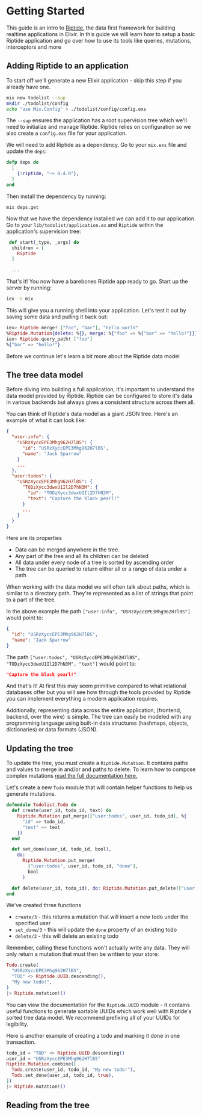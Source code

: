 # Getting Started

This guide is an intro to [Riptide](Riptide.html), the data first framework for building realtime applications in Elixir. In this guide we will learn how to setup a basic Riptide application and go over how to use its tools like queries, mutations, interceptors and more

## Adding Riptide to an application

To start off we'll generate a new Elixir application - skip this step if you already have one.

```bash
mix new todolist --sup
mkdir ./todolist/config
echo "use Mix.Config" > ./todolist/config/config.exs
```

The `--sup` ensures the application has a root supervision tree which we'll need to initialize and manage Riptide. Riptide relies on configuration so we also create a `config.exs` file for your application.

We will need to add Riptide as a dependency. Go to your `mix.exs` file and update the `deps`:

```elixir
defp deps do
  [
    {:riptide, "~> 0.4.0"},
  ]
end
```

Then install the dependency by running:

```
mix deps.get
```

Now that we have the dependency installed we can add it to our application. Go to your `lib/todolist/application.ex` and `Riptide` within the application's supervision tree:

```elixir
 def start(_type, _args) do
  children = [
    Riptide
  ]

  ...
```

That's it! You now have a barebones Riptide app ready to go. Start up the server by running:

```bash
iex -S mix
```

This will give you a running shell into your application. Let's test it out by saving some data and pulling it back out:

```elixir
iex> Riptide.merge! ["foo", "bar"], "hello world"
%Riptide.Mutation{delete: %{}, merge: %{"foo" => %{"bar" => "hello!"}}}
iex> Riptide.query_path! ["foo"]
%{"bar" => "hello!"}
```

Before we continue let's learn a bit more about the Riptide data model

## The tree data model

Before diving into building a full application, it's important to understand the data model provided by Riptide. Riptide can be configured to store it's data in various backends but always gives a consistent structure across them all.

You can think of Riptide's data model as a giant JSON tree. Here's an example of what it can look like:

```json
{
  "user:info": {
    "USRzXyccEPE3Mhg962H7lBS": {
      "id": "USRzXyccEPE3Mhg962H7lBS",
      "name": "Jack Sparrow"
    }
    ...
  },
  "user:todos": {
    "USRzXyccEPE3Mhg962H7lBS": {
      "TODzXycc3dwxU1Il2D7hN3M": {
        "id": "TODzXycc3dwxU1Il2D7hN3M",
        "text": "Capture the black pearl!"
      }
      ...
    }
  }
}
```

Here are its properties

- Data can be merged anywhere in the tree.
- Any part of the tree and all its children can be deleted
- All data under every node of a tree is sorted by ascending order
- The tree can be queried to return either all or a range of data under a path

When working with the data model we will often talk about paths, which is similar to a directory path. They're represented as a list of strings that point to a part of the tree.

In the above example the path `["user:info", "USRzXyccEPE3Mhg962H7lBS"]` would point to:

```json
{
  "id": "USRzXyccEPE3Mhg962H7lBS",
  "name": "Jack Sparrow"
}
```

The path `["user:todos", "USRzXyccEPE3Mhg962H7lBS", "TODzXycc3dwxU1Il2D7hN3M", "text"]` would point to:

```json
"Capture the black pearl!"
```

And that's it! At first this may seem primitive compared to what relational databases offer but you will see how through the tools provided by Riptide you can implement everything a modern application requires.

Additionally, representing data across the entire application, (frontend, backend, over the wire) is simple. The tree can easily be modeled with any programming language using built-in data structures (hashmaps, objects, dictionaries) or data formats (JSON).

## Updating the tree

To update the tree, you must create a `Riptide.Mutation`. It contains paths and values to merge in and/or and paths to delete. To learn how to compose complex mutations [read the full documentation here.](Riptide.Mutation.html)

Let's create a new `Todo` module that will contain helper functions to help us generate mutations.

```elixir
defmodule Todolist.Todo do
  def create(user_id, todo_id, text) do
    Riptide.Mutation.put_merge(["user:todos", user_id, todo_id], %{
      "id" => todo_id,
      "text" => text
    })
  end

  def set_done(user_id, todo_id, bool),
    do:
      Riptide.Mutation.put_merge(
        ["user:todos", user_id, todo_id, "done"],
        bool
      )

  def delete(user_id, todo_id), do: Riptide.Mutation.put_delete(["user:todos", user_id, todo_id])
end
```

We've created three functions

- `create/3` - this returns a mutation that will insert a new todo under the specified user
- `set_done/3` - this will update the `done` property of an existing todo
- `delete/2` - this will delete an existing todo

Remember, calling these functions won't actually write any data. They will only return a mutation that must then be written to your store:

```elixir
Todo.create(
  "USRzXyccEPE3Mhg962H7lBS",
  "TOD" <> Riptide.UUID.descending(),
  "My new todo!",
)
|> Riptide.mutation!()
```

You can view the documentation for the `Riptide.UUID` module - it contains useful functions to generate sortable UUIDs which work well with Riptide's sorted tree data model. We recommend prefixing all of your UUIDs for legibility.

Here is another example of creating a todo and marking it done in one transaction.

```elixir
todo_id = "TOD" <> Riptide.UUID.descending()
user_id = "USRzXyccEPE3Mhg962H7lBS"
Riptide.Mutation.combine([
  Todo.create(user_id, todo_id, "My new todo!"),
  Todo.set_done(user_id, todo_id, true),
])
|> Riptide.mutation!()
```

## Reading from the tree
